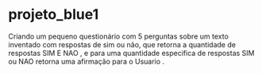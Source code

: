 # projeto_blue1
Criando um pequeno questionário com 5 perguntas sobre um texto inventado com respostas de sim ou não, que retorna a quantidade de respostas SIM E NAO , 
e para uma quantidade especifica de respostas SIM ou NAO retorna uma afirmação para o Usuario . 

